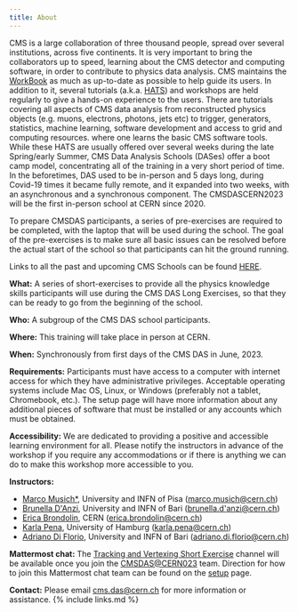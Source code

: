 ```yaml
---
title: About
---
```

CMS is a large collaboration of three thousand people, spread over several institutions, across five continents. It is very important to bring the collaborators up to speed, learning about the CMS detector and computing software, in order to contribute to physics data analysis. CMS maintains the [WorkBook](https://twiki.cern.ch/twiki/bin/view/CMSPublic/WorkBook) as much as up-to-date as possible to help guide its users. In addition to it, several tutorials (a.k.a. [HATS](https://lpc.fnal.gov/programs/schools-workshops/hats.shtml)) and workshops are held regularly to give a hands-on experience to the users. There are tutorials covering all aspects of CMS data analysis from reconstructed physics objects (e.g. muons, electrons, photons, jets etc) to trigger, generators, statistics, machine learning, software development and access to grid and computing resources. where one learns the basic CMS software tools. While these HATS are usually offered over several weeks during the late Spring/early Summer, CMS Data Analysis Schools (DASes) offer a boot camp model, concentrating all of the training in a very short period of time. In the beforetimes, DAS used to be in-person and 5 days long, during Covid-19 times it became fully remote, and it expanded into two weeks, with an asynchronous and a synchronous component. The CMSDASCERN2023 will be the first in-person school at CERN since 2020.

To prepare CMSDAS participants, a series of pre-exercises are required to be completed, with the laptop that will be used during the school. The goal of the pre-exercises is to make sure all basic issues can be resolved before the actual start of the school so that participants can hit the ground running.

Links to all the past and upcoming CMS Schools can be found [HERE](https://twiki.cern.ch/twiki/bin/view/CMS/CMSschoolsCommittee).

**What:** A series of short-exercises to provide all the physics knowledge skills participants will use during the CMS DAS Long Exercises, so that they can be ready to go from the beginning of the school.

**Who:** A subgroup of the CMS DAS school participants.

**Where:** This training will take place in person at CERN.

**When:** Synchronously from first days of the CMS DAS in June, 2023.

**Requirements:** Participants must have access to a computer with internet access for which they have administrative privileges. Acceptable operating systems include Mac OS, Linux, or Windows (preferably not a tablet, Chromebook, etc.). The setup page will have more information about any additional pieces of software that must be installed or any accounts which must be obtained.

**Accessibility:** We are dedicated to providing a positive and accessible learning environment for all. Please notify the instructors in advance of the workshop if you require any accommodations or if there is anything we can do to make this workshop more accessible to you.

**Instructors:**
* [Marco Musich*](https://twiki.cern.ch/twiki/bin/view/Main/MarcoMusich), University and INFN of Pisa ([marco.musich@cern.ch](mailto:marco.musich@cern.ch))
* [Brunella D'Anzi](https://twiki.cern.ch/twiki/bin/view/Main/BrunellaDAnzi), University and INFN of Bari ([brunella.d'anzi@cern.ch](mailto:brunella.d'anzi@cern.ch))
* [Erica Brondolin](https://twiki.cern.ch/twiki/bin/view/Main/EricaBrondolin), CERN ([erica.brondolin@cern.ch](mailto:erica.brondolin@cern.ch))
* [Karla Pena](https://twiki.cern.ch/twiki/bin/view/Main/KarlaPena), University of Hamburg ([karla.pena@cern.ch](mailto:karla.pena@cern.ch))
* [Adriano Di Florio](https://twiki.cern.ch/twiki/bin/view/Main/AdrianoDiFlorio), University and INFN of Bari ([adriano.di.florio@cern.ch](mailto:adriano.di.florio@cern.ch))

**Mattermost chat:** The [Tracking and Vertexing Short Exercise](https://mattermost.web.cern.ch/cmsdascern2023/channels/trk-short-exercise) channel will be available once you join the [CMSDAS@CERN023](https://mattermost.web.cern.ch/cmsdascern2023/channels/town-square) team. Direction for how to join this Mattermost chat team can be found on the <a href="setup.html">setup</a> page.

**Contact:** Please email [cms.das@cern.ch](cms.das@cern.ch) for more information or assistance.
{% include links.md %}
